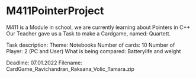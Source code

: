 # M411PointerProject
M411 is a Module in school, we are currently learning about Pointers in C++
Our Teacher gave us a Task to make a Cardgame, named: Quartett.

Task description:
Theme: Notebooks
Number of cards: 10
Number of Player: 2 (PC and User)
What is being compared: Batterylife and weight

Deadline: 07.01.2022
Filename: CardGame_Ravichandran_Raksana_Volic_Tamara.zip 
